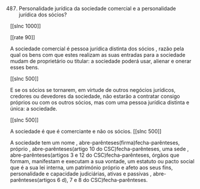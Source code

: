 487.  Personalidade  jurídica  da  sociedade  comercial  e  a  personalidade  jurídica  dos sócios?

[[slnc 1000]]

[[rate 90]]

A  sociedade  comercial  é pessoa  jurídica  distinta  dos  sócios ,  razão  pela  qual  os  bens com  que estes realizam  as suas entradas para  a sociedade mudam  de proprietário  ou titular:
a sociedade poderá  usar, alienar  e onerar  esses bens.

[[slnc 500]]


E se os sócios se tornarem,  em  virtude  de  outros negócios  jurídicos,  credores ou  devedores da  sociedade,  não  estarão  a  contratar consigo  próprios  ou  com  os  outros  sócios, mas  com uma  pessoa jurídica  distinta e única: a sociedade.

[[slnc 500]]

A  sociedade  é  que  é  comerciante  e  não  os  sócios.
[[slnc 500]]

A  sociedade  tem  um  nome  , abre-parênteses(firma)fecha-parênteses, próprio  , abre-parênteses(artigo  10  do  CSC)fecha-parênteses,  uma  sede  , abre-parênteses(artigos  3  e  12  do  CSC)fecha-parênteses,  órgãos  que  formam, manifestam  e executam  a sua  vontade, um  estatuto ou pacto social  que  é a sua  lei  interna, um  património  próprio  e afeto aos seus  fins, personalidade  e capacidade judiciárias,  ativas e passivas , abre-parênteses(artigos 6  d), 7 e 8 do CSC)fecha-parênteses.
